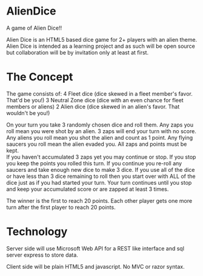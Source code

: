 AlienDice
=========

A game of Alien Dice!!

Alien Dice is an HTML5 based dice game for 2+ players with an alien theme.
Alien Dice is intended as a learning project and as such will be open source but collaboration will be by invitation only at least at first.


The Concept
===========

The game consists of:
4 Fleet dice (dice skewed in a fleet member's favor. That'd be you!)
3 Neutral Zone dice (dice with an even chance for fleet members or aliens)
2 Alien dice (dice skewed in an alien's favor. That wouldn't be you!)

On your turn you take 3 randomly chosen dice and roll them.
Any zaps you roll mean you were shot by an alien.  3 zaps will end your turn with no score.
Any aliens you roll mean you shot the alien and count as 1 point.
Any flying saucers you roll mean the alien evaded you.
All zaps and points must be kept.  
If you haven't accumulated 3 zaps yet you may continue or stop. If you stop you keep the points you rolled this turn. If you continue you re-roll any saucers and take enough new dice to make 3 dice.
If you use all of the dice or have less than 3 dice remaining to roll then you start over with ALL of the dice just as if you had started your turn.
Your turn continues until you stop and keep your accumulated score or are zapped at least 3 times.

The winner is the first to reach 20 points.  Each other player gets one more turn after the first player to reach 20 points.

Technology
==========

Server side will use Microsoft Web API for a REST like interface and sql server express to store data.

Client side will be plain HTML5 and javascript.  No MVC or razor syntax.


